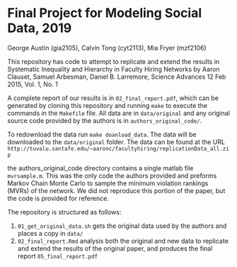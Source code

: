 # Final Project for Modeling Social Data, 2019
George Austin (gia2105), Calvin Tong (cyt2113), Mia Fryer (mzf2106)

This repository has code to attempt to replicate and extend the results in Systematic Inequality and Hierarchy in Faculty Hiring Networks by Aaron Clauset, Samuel Arbesman, Daniel B. Larremore, Science Advances 12 Feb 2015, Vol. 1, No. 1

A complete report of our results is in `02_final_report.pdf`, which can be generated by cloning this repository and running `make` to execute the commands in the `Makefile` file. All data are in `data/original` and any original source code provided by the authors is in `authors_original_code/`.

To redownload the data run `make doanload_data`. The data will be downloaded to the `data/original` folder. The data can be found at the URL `http://tuvalu.santafe.edu/~aaronc/facultyhiring/replicationData_all.zip`

the authors_original_code directory contains a single matlab file `mvrsample.m`.
This was the only code the authors provided and preforms Markov Chain Monte
Carlo to sample the minimum violation rankings (MVRs) of the network. We did not
reproduce this portion of the paper, but the code is provided for reference.

The repository is structured as follows:

1. `01_get_original_data.sh` gets the original data used by the authors and places a copy in `data/`
2. `02_final_report.Rmd` analysis both the original and new data to replicate and extend the results of the original paper, and produces the final report `05_final_report.pdf`

